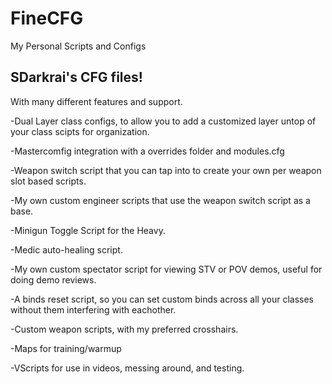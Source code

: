 # FineCFG
My Personal Scripts and Configs

<h2>SDarkrai's CFG files!</h2>

With many different features and support.

-Dual Layer class configs, to allow you to add a customized layer untop of your class scipts for organization.

-Mastercomfig integration with a overrides folder and modules.cfg

-Weapon switch script that you can tap into to create your own per weapon slot based scripts.

-My own custom engineer scripts that use the weapon switch script as a base.

-Minigun Toggle Script for the Heavy.

-Medic auto-healing script.

-My own custom spectator script for viewing STV or POV demos, useful for doing demo reviews.

-A binds reset script, so you can set custom binds across all your classes without them interfering with eachother.

-Custom weapon scripts, with my preferred crosshairs.

-Maps for training/warmup

-VScripts for use in videos, messing around, and testing.
